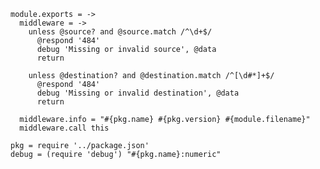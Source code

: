     module.exports = ->
      middleware = ->
        unless @source? and @source.match /^\d+$/
          @respond '484'
          debug 'Missing or invalid source', @data
          return

        unless @destination? and @destination.match /^[\d#*]+$/
          @respond '484'
          debug 'Missing or invalid destination', @data
          return

      middleware.info = "#{pkg.name} #{pkg.version} #{module.filename}"
      middleware.call this

    pkg = require '../package.json'
    debug = (require 'debug') "#{pkg.name}:numeric"

